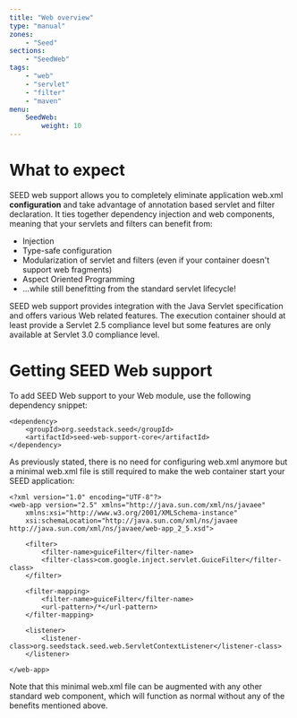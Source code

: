 ```yaml
---
title: "Web overview"
type: "manual"
zones:
    - "Seed"
sections:
    - "SeedWeb"
tags:
    - "web"
    - "servlet"
    - "filter"
    - "maven"
menu:
    SeedWeb:
        weight: 10
---
```


# What to expect

SEED web support allows you to completely eliminate application web.xml **configuration** and take advantage of annotation
based servlet and filter declaration. It ties together dependency injection and web components, meaning that your
servlets and filters can benefit from:

* Injection
* Type-safe configuration
* Modularization of servlet and filters (even if your container doesn't support web fragments)
* Aspect Oriented Programming
* …while still benefitting from the standard servlet lifecycle!

SEED web support provides integration with the Java Servlet specification and offers various Web related features. The
execution container should at least provide a Servlet 2.5 compliance level but some features are only available at
Servlet 3.0 compliance level.

# Getting SEED Web support

To add SEED Web support to your Web module, use the following dependency snippet:

    <dependency>
        <groupId>org.seedstack.seed</groupId>
        <artifactId>seed-web-support-core</artifactId>
    </dependency>
    
As previously stated, there is no need for configuring web.xml anymore but a minimal web.xml file is still required to make the web container start your SEED application:

    <?xml version="1.0" encoding="UTF-8"?>
    <web-app version="2.5" xmlns="http://java.sun.com/xml/ns/javaee"
        xmlns:xsi="http://www.w3.org/2001/XMLSchema-instance"
        xsi:schemaLocation="http://java.sun.com/xml/ns/javaee http://java.sun.com/xml/ns/javaee/web-app_2_5.xsd">

        <filter>
            <filter-name>guiceFilter</filter-name>
            <filter-class>com.google.inject.servlet.GuiceFilter</filter-class>
        </filter>

        <filter-mapping>
            <filter-name>guiceFilter</filter-name>
            <url-pattern>/*</url-pattern>
        </filter-mapping>
    
        <listener>
            <listener-class>org.seedstack.seed.web.ServletContextListener</listener-class>
        </listener>
    
    </web-app>
    
Note that this minimal web.xml file can be augmented with any other standard web component, which will function as
normal without any of the benefits mentioned above.

